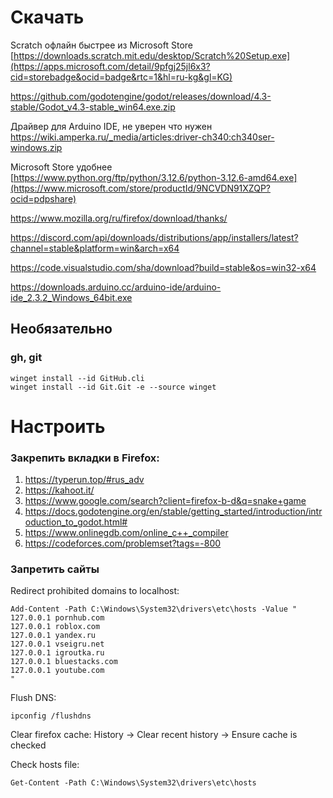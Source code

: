 # Скачать

Scratch офлайн быстрее из Microsoft Store \
[https://downloads.scratch.mit.edu/desktop/Scratch%20Setup.exe](https://apps.microsoft.com/detail/9pfgj25jl6x3?cid=storebadge&ocid=badge&rtc=1&hl=ru-kg&gl=KG)

https://github.com/godotengine/godot/releases/download/4.3-stable/Godot_v4.3-stable_win64.exe.zip

Драйвер для Arduino IDE, не уверен что нужен \
https://wiki.amperka.ru/_media/articles:driver-ch340:ch340ser-windows.zip

Microsoft Store удобнее \
[https://www.python.org/ftp/python/3.12.6/python-3.12.6-amd64.exe](https://www.microsoft.com/store/productId/9NCVDN91XZQP?ocid=pdpshare)

https://www.mozilla.org/ru/firefox/download/thanks/

https://discord.com/api/downloads/distributions/app/installers/latest?channel=stable&platform=win&arch=x64

https://code.visualstudio.com/sha/download?build=stable&os=win32-x64

https://downloads.arduino.cc/arduino-ide/arduino-ide_2.3.2_Windows_64bit.exe

## Необязательно

### gh, git
```
winget install --id GitHub.cli
winget install --id Git.Git -e --source winget
```
# Настроить

### Закрепить вкладки в Firefox:

1. https://typerun.top/#rus_adv
2. https://kahoot.it/
3. https://www.google.com/search?client=firefox-b-d&q=snake+game
4. https://docs.godotengine.org/en/stable/getting_started/introduction/introduction_to_godot.html#
5. https://www.onlinegdb.com/online_c++_compiler
6. https://codeforces.com/problemset?tags=-800

### Запретить сайты

Redirect prohibited domains to localhost:
```
Add-Content -Path C:\Windows\System32\drivers\etc\hosts -Value "
127.0.0.1 pornhub.com
127.0.0.1 roblox.com
127.0.0.1 yandex.ru
127.0.0.1 vseigru.net
127.0.0.1 igroutka.ru
127.0.0.1 bluestacks.com
127.0.0.1 youtube.com
"
```
Flush DNS:
```
ipconfig /flushdns
```
Clear firefox cache: History -> Clear recent history -> Ensure cache is checked

Check hosts file:
```
Get-Content -Path C:\Windows\System32\drivers\etc\hosts
```
